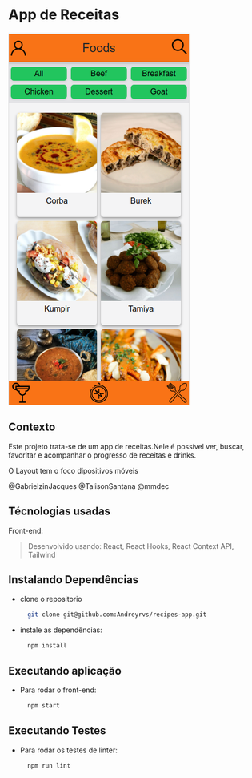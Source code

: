 # App de Receitas

![Imagem da carteira](./Aplicacao.png)

## Contexto

Este projeto trata-se de um app de receitas.Nele é possível ver, buscar, favoritar e acompanhar o progresso de receitas e drinks.

O Layout tem o foco dipositivos móveis

@GabrielzinJacques
@TalisonSantana
@mmdec

## Técnologias usadas

Front-end:
> Desenvolvido usando: React, React Hooks, React Context API, Tailwind

## Instalando Dependências

* clone o repositorio

  ```bash
    git clone git@github.com:Andreyrvs/recipes-app.git
  ```

* instale as dependências:

  ```bash
    npm install
  ```

## Executando aplicação

* Para rodar o front-end:

  ```bash
    npm start
  ```

## Executando Testes

* Para rodar os testes de linter:

  ```bash
    npm run lint
  ```
